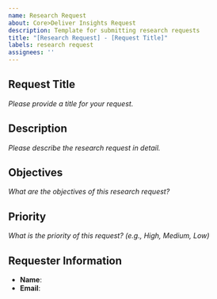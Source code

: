 ```yaml
---
name: Research Request
about: Core>Deliver Insights Request
description: Template for submitting research requests
title: "[Research Request] - [Request Title]"
labels: research request
assignees: ''
---
```


## Request Title
_Please provide a title for your request._

## Description
_Please describe the research request in detail._

## Objectives
_What are the objectives of this research request?_

## Priority
_What is the priority of this request? (e.g., High, Medium, Low)_

## Requester Information
- **Name**: 
- **Email**: 
